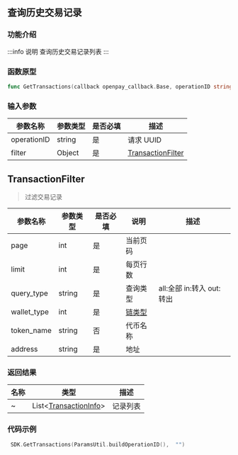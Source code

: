 ## 查询历史交易记录

### 功能介绍

:::info 说明
查询历史交易记录列表
:::

### 函数原型

```go showLineNumbers
func GetTransactions(callback openpay_callback.Base, operationID string, filter TransactionFilter)
```

### 输入参数

| 参数名称    | 参数类型 | 是否必填 | 描述                  |
| ----------- | -------- | -------- | --------------------- |
| operationID | string   | 是       | 请求 UUID             |
| filter      | Object   | 是       | [TransactionFilter]() |

## TransactionFilter

> 过滤交易记录

| 参数名称    | 参数类型 | 是否必填 | 说明                                | 描述                      |
| ----------- | -------- | -------- | ----------------------------------- | ------------------------- |
| page        | int      | 是       | 当前页码                            |                           |
| limit       | int      | 是       | 每页行数                            |                           |
| query_type  | string   | 是       | 查询类型                            | all:全部 in:转入 out:转出 |
| wallet_type | int      | 是       | [链类型](/common/enum.md#chaintype) |                           |
| token_name  | string   | 否       | 代币名称                            |                           |
| address     | string   | 是       | 地址                                |                           |

### 返回结果

| 名称 | 类型                                                       | 描述     |
| ---- | ---------------------------------------------------------- | -------- |
| ~    | List<[TransactionInfo](/common/entity.md#transactioninfo)> | 记录列表 |

### 代码示例

```go showLineNumbers
 SDK.GetTransactions(ParamsUtil.buildOperationID(),  "")
```
